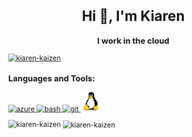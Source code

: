 <h1 align="center">Hi 👋, I'm Kiaren</h1>
<h3 align="center">I work in the cloud</h3>

<p align="left"> <a href="https://github.com/ryo-ma/github-profile-trophy"><img src="https://github-profile-trophy.vercel.app/?username=kiaren-kaizen&rank=S,AAA,SS,SSS&theme=dracula" alt="kiaren-kaizen" /></a> </p>

<h3 align="left">Languages and Tools:</h3>
<p align="left"> <a href="https://azure.microsoft.com/en-in/" target="_blank" rel="noreferrer"> <img src="https://www.vectorlogo.zone/logos/microsoft_azure/microsoft_azure-icon.svg" alt="azure" width="40" height="40"/> </a> <a href="https://www.gnu.org/software/bash/" target="_blank" rel="noreferrer"> <img src="https://www.vectorlogo.zone/logos/gnu_bash/gnu_bash-icon.svg" alt="bash" width="40" height="40"/> </a> <a href="https://git-scm.com/" target="_blank" rel="noreferrer"> <img src="https://www.vectorlogo.zone/logos/git-scm/git-scm-icon.svg" alt="git" width="40" height="40"/> </a> <a href="https://www.linux.org/" target="_blank" rel="noreferrer"> <img src="https://raw.githubusercontent.com/devicons/devicon/master/icons/linux/linux-original.svg" alt="linux" width="40" height="40"/> </a> </p>

<p><img align="left" src="https://github-pri-readme-stats.vercel.app/api/top-langs?username=kiaren-kaizen&show_icons=true&locale=en&layout=compact&exclude_repo=github-pri-readme-stats" alt="kiaren-kaizen" /></p>

<p>&nbsp;<img align="center" src="https://github-pri-readme-stats.vercel.app/api?username=kiaren-kaizen&show_icons=true&include_all_commits=true&rank_icon=percentile&locale=en&show=reviews,prs_merged,prs_merged_percentage&hide=stars,issues" alt="kiaren-kaizen" /></p>
